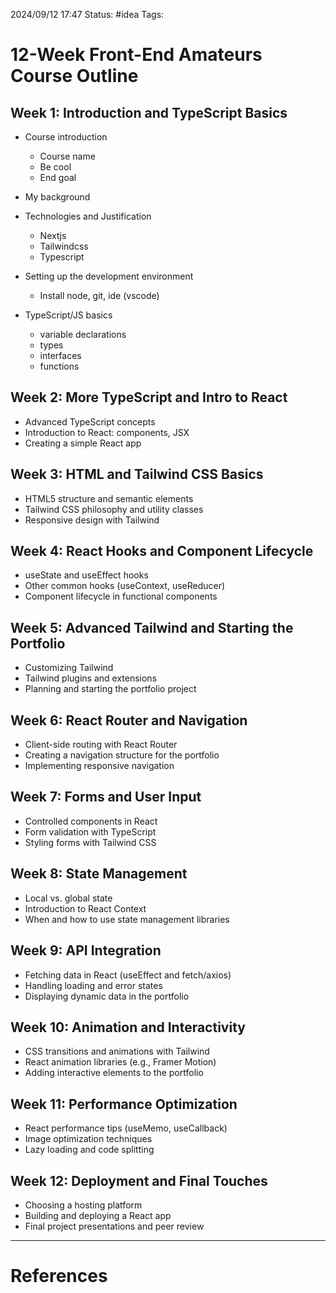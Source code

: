 2024/09/12 17:47
Status: #idea
Tags:

# 12-Week Front-End Amateurs Course Outline

## Week 1: Introduction and TypeScript Basics

- Course introduction
	- Course name
    - Be cool
	- End goal

- My background

- Technologies and Justification
	- Nextjs
	- Tailwindcss
	- Typescript

- Setting up the development environment
	- Install node, git, ide (vscode)

- TypeScript/JS basics
	- variable declarations
	- types
	- interfaces
	- functions

## Week 2: More TypeScript and Intro to React

- Advanced TypeScript concepts
- Introduction to React: components, JSX
- Creating a simple React app

## Week 3: HTML and Tailwind CSS Basics

- HTML5 structure and semantic elements
- Tailwind CSS philosophy and utility classes
- Responsive design with Tailwind

## Week 4: React Hooks and Component Lifecycle

- useState and useEffect hooks
- Other common hooks (useContext, useReducer)
- Component lifecycle in functional components

## Week 5: Advanced Tailwind and Starting the Portfolio

- Customizing Tailwind
- Tailwind plugins and extensions
- Planning and starting the portfolio project

## Week 6: React Router and Navigation

- Client-side routing with React Router
- Creating a navigation structure for the portfolio
- Implementing responsive navigation

## Week 7: Forms and User Input

- Controlled components in React
- Form validation with TypeScript
- Styling forms with Tailwind CSS

## Week 8: State Management

- Local vs. global state
- Introduction to React Context
- When and how to use state management libraries

## Week 9: API Integration

- Fetching data in React (useEffect and fetch/axios)
- Handling loading and error states
- Displaying dynamic data in the portfolio

## Week 10: Animation and Interactivity

- CSS transitions and animations with Tailwind
- React animation libraries (e.g., Framer Motion)
- Adding interactive elements to the portfolio

## Week 11: Performance Optimization

- React performance tips (useMemo, useCallback)
- Image optimization techniques
- Lazy loading and code splitting

## Week 12: Deployment and Final Touches

- Choosing a hosting platform
- Building and deploying a React app
- Final project presentations and peer review




---
# References
